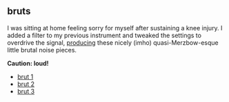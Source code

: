 bruts
---

I was sitting at home feeling sorry for myself after sustaining a knee injury. I
added a filter to my previous instrument and tweaked the settings to overdrive
the signal, [producing](http://github.com/lamech/x/blob/master/2009-06-10/bruts.csd) these nicely (imho) quasi-Merzbow-esque little brutal noise pieces.

**Caution: loud!**

* [brut 1](http://boywithmachine.net/music/mp3/x/bruts/brut1.mp3)
* [brut 2](http://boywithmachine.net/music/mp3/x/bruts/brut2.mp3)
* [brut 3](http://boywithmachine.net/music/mp3/x/bruts/brut3.mp3)
